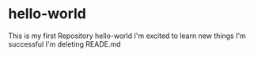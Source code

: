 # hello-world
This is my first Repository hello-world
I'm excited to learn new things
I'm successful
I'm deleting READE.md
